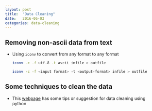 ```yaml
---
layout: post
title:  "Data Cleaning"
date:   2016-06-03
categories: data-cleaning
---
```


## Removing non-ascii data from text

* Using `iconv` to convert from any format to any format

  ```bash
  iconv -c -f utf-8 -t ascii infile > outfile
  
  iconv -c -f <input format> -t <output-format> infile > outfile
  ```

  
## Some techniques to clean the data

* This [webpage](http://www.analyticsvidhya.com/blog/2014/11/text-data-cleaning-steps-python/) has some tips or suggestion for data cleaning using python
  
